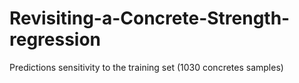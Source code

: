# Revisiting-a-Concrete-Strength-regression
Predictions sensitivity to the training set (1030 concretes samples)
